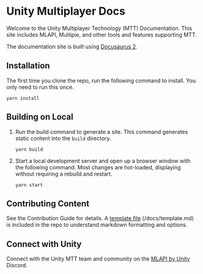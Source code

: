 # Unity Multiplayer Docs

Welcome to the Unity Multiplayer Technology (MTT) Documentation. This site includes MLAPI, Multipie, and other tools and features supporting MTT.

The documentation site is built using [Docusaurus 2](https://v2.docusaurus.io/). 

## Installation

The first time you clone the repo, run the following command to install. You only need to run this once.

```console
yarn install
```

## Building on Local

1. Run the build command to generate a site. This command generates static content into the `build` directory.

    ```console
    yarn build
    ```

2. Start a local development server and open up a browser window with the following command. Most changes are hot-loaded, displaying without requiring a rebuild and restart.

    ```console
    yarn start
    ```

## Contributing Content

See the Contribution Guide for details. A [template file](https://github.com/Unity-Technologies/com.unity.multiplayer.docs/blob/master/docs/template.md) (/docs/template.md) is included in the repo to understand markdown formatting and options.

## Connect with Unity 

Connect with the Unity MTT team and community on the [MLAPI by Unity](http://discord.mlapi.network/) Discord.